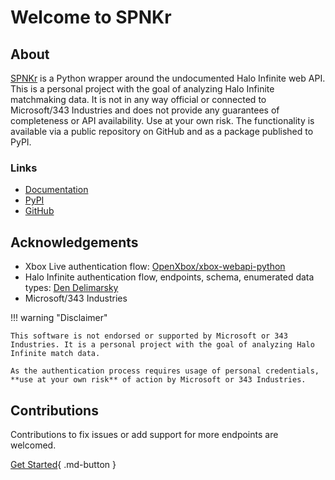 # Welcome to SPNKr

## About

[SPNKr](https://www.halopedia.org/M41_SPNKr) is a Python wrapper around the undocumented Halo Infinite web API. This is a personal project with the goal of analyzing Halo Infinite matchmaking data. It is not in any way official or connected to Microsoft/343 Industries and does not provide any guarantees of completeness or API availability. Use at your own risk. The functionality is available via a public repository on GitHub and as a package published to PyPI.

### Links

- [Documentation]()
- [PyPI](https://pypi.org/project/spnkr/)
- [GitHub](https://github.com/acurtis166/spnkr)

## Acknowledgements

- Xbox Live authentication flow: [OpenXbox/xbox-webapi-python](https://github.com/OpenXbox/xbox-webapi-python)
- Halo Infinite authentication flow, endpoints, schema, enumerated data types: [Den Delimarsky](https://den.dev/blog/halo-api-authentication)
- Microsoft/343 Industries

!!! warning "Disclaimer"

    This software is not endorsed or supported by Microsoft or 343 Industries. It is a personal project with the goal of analyzing Halo Infinite match data.

    As the authentication process requires usage of personal credentials, **use at your own risk** of action by Microsoft or 343 Industries.

## Contributions

Contributions to fix issues or add support for more endpoints are welcomed.

[Get Started](getting-started.md){ .md-button }